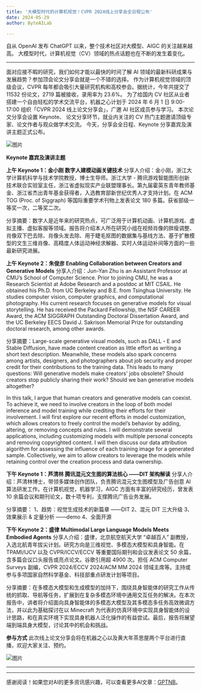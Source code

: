```yaml
---
title: '大模型时代的计算机视觉！CVPR 2024线上分享会全日程公布'
date: 2024-05-29
author: ByteAILab

---
```


自从 OpenAI 发布 ChatGPT 以来，整个技术社区对大模型、AIGC 的关注越来越高。
大模型时代，计算机视觉（CV）领域的热点话题也在不断的发生着变化。

---

面对应接不暇的研究，我们如何才能以最快的时间了解 AI 领域的最新科研成果与发展趋势？参加顶会论文分享会就是一个不错的选择。
作为计算机视觉领域的顶级会议，CVPR 每年都会吸引大量研究机构和高校参会。据统计，今年共提交了 11532 份论文，2719 篇被接收，录用率为 23.6%。
为了给国内 CV 社区从业者搭建一个自由轻松的学术交流平台，机器之心计划于 2024 年 6 月 1 日 9:00-17:00 组织「CVPR 2024 线上论文分享会」，广邀 AI 社区成员参与学习。
本次论文分享会设置 Keynote、 论文分享环节，就业内关注的 CV 热门主题邀请顶级专家、论文作者与观众做学术交流。
今天，分享会全日程、Keynote 分享嘉宾及演讲主题正式公布。

![图片](https://mmbiz.qpic.cn/sz_mmbiz_jpg/KmXPKA19gWicYVSdykLwFpgzFrbL79rKE2PziafMTiasttQlJmxAiacKFEIMlibMew8GFr0QFkfy4qeEznYB4jHmQWQ/640?wx_fmt=jpeg&amp;from=appmsg)

**Keynote 嘉宾及演讲主题**

**上午 Keynote 1：金小刚 数字人建模动画关键技术**
分享人介绍：金小刚，浙江大学计算机科学与技术学院教授，博士生导师。浙江大学 - 腾讯游戏智能图形创新技术联合实验室主任，浙江省虚拟现实产业联盟理事长。第九届霍英东青年教师基金、浙江省杰出青年基金获得者，入选教育部新世纪优秀人才支持计划。在 ACM TOG (Proc. of Siggraph) 等国际重要学术刊物上发表论文 180 多篇。获省部级一等奖一次，二等奖二次。

分享摘要：数字人是近年来的研究热点，可广泛用于计算机动画、计算机游戏、虚拟主播、虚拟客服等领域。报告将介绍本人所在研究小组在视频肖像的胖瘦调整、肖像双下巴去除、肖像头发去除、用于睫毛抠图的数据集与基线方法、基于扩散模型的文生三维肖像、高精度人体运动神经求解器、实时人体运动补间等方面的一些最新研究进展。

**上午 Keynote 2：朱俊彦 Enabling Collaboration between Creators and Generative Models**
分享人介绍：Jun-Yan Zhu is an Assistant Professor at CMU’s School of Computer Science. Prior to joining CMU, he was a Research Scientist at Adobe Research and a postdoc at MIT CSAIL. He obtained his Ph.D. from UC Berkeley and B.E. from Tsinghua University. He studies computer vision, computer graphics, and computational photography. His current research focuses on generative models for visual storytelling. He has received the Packard Fellowship, the NSF CAREER Award, the ACM SIGGRAPH Outstanding Doctoral Dissertation Award, and the UC Berkeley EECS David J. Sakrison Memorial Prize for outstanding doctoral research, among other awards.

分享摘要：Large-scale generative visual models, such as DALL・E and Stable Diffusion, have made content creation as little effort as writing a short text description. Meanwhile, these models also spark concerns among artists, designers, and photographers about job security and proper credit for their contributions to the training data. This leads to many questions: Will generative models make creators’ jobs obsolete? Should creators stop publicly sharing their work? Should we ban generative models altogether?

In this talk, I argue that human creators and generative models can coexist. To achieve it, we need to involve creators in the loop of both model inference and model training while crediting their efforts for their involvement. I will first explore our recent efforts in model customization, which allows creators to freely control the model’s behavior by adding, altering, or removing concepts and rules. I will demonstrate several applications, including customizing models with multiple personal concepts and removing copyrighted content. I will then discuss our data attribution algorithm for assessing the influence of each training image for a generated sample. Collectively, we aim to allow creators to leverage the models while retaining control over the creation process and data ownership.

**下午 Keynote 1：芦清林 腾讯混元文生图的算法核心 ——DIT 架构解读**
分享人介绍：芦清林博士，带领多媒体创作团队，负责腾讯混元文生图模型及广告创意 AI 算法研发工作。在计算机视觉，机器学习，AIGC 方面有丰富的研究经历，曾发表 10 余篇会议和期刊论文，数十项专利，支撑腾讯广告业务发展。

分享摘要：
1、趋势：视觉生成技术的新篇章 ——DIT
2、混元 DIT 三大升级
3、效果展示 & 定量分析 ——demo
4、全面开源

**下午 Keynote 2：盛律 Multimodal Large Language Models Meets Embodied Agents**
分享人介绍：盛律，北京航空航天大学 “卓越百人” 副教授，入选北航青年拔尖计划。研究方向是三维视觉、多模态大模型和具身智能。在 TPAMI/IJCV 以及 CVPR/ICCV/ECCV 等重要国际期刊和会议发表论文 50 余篇，含多篇会议口头报告或亮点论文。谷歌引用超 4900 次。担任 ACM Computer Surveys 副编，CVPR 2024/ECCV 2024/ACM MM 2024 领域主席等。主持或参与多项国家自然科学基金、科技部重点研发计划等项目。

分享摘要：在多模态大模型和生成模型的加持下，围绕具身智能体的研究工作从传统的抓取、导航等任务，扩展到在复杂多模态环境中通用交互任务的解决。在本次报告中，讲者将介绍面向具身智能体的多模态大模型及其多模态多任务高效微调方法，并以此为基础探讨在以 Minecraft 为代表的仿真环境中实现具身智能体的设计思路，和在真实环境下实现具身机器人泛化操作的有益尝试。最后，报告将展望端到端具身大模型，讨论其中的机会和挑战。

**参与方式**
此次线上论文分享会将在机器之心以及黄大年茶思屋两个平台进行直播，欢迎大家关注、预约。

![图片](https://mmbiz.qpic.cn/sz_mmbiz_png/KmXPKA19gW9PbIhVlrSbEoic8KjvFIaYqWibftWsDh9sJSjAQD9psWMXKbshJJOibJLicicWZ0VubDkuC0mmnYfBib4A/640?wx_fmt=other&amp;from=appmsg&amp;tp=webp&amp;wxfrom=5&amp;wx_lazy=1&amp;wx_co=1)

---
---
感谢阅读！如果您对AI的更多资讯感兴趣，可以查看更多AI文章：[GPTNB](https://gptnb.com)。